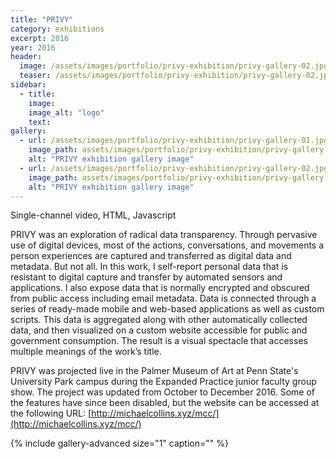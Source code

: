 ```yaml
---
title: "PRIVY"
category: exhibitions
excerpt: 2016
year: 2016
header:
  image: /assets/images/portfolio/privy-exhibition/privy-gallery-02.jpg
  teaser: /assets/images/portfolio/privy-exhibition/privy-gallery-02.jpg
sidebar:
  - title:
    image: 
    image_alt: "logo"
    text:
gallery:
  - url: /assets/images/portfolio/privy-exhibition/privy-gallery-01.jpg
    image_path: assets/images/portfolio/privy-exhibition/privy-gallery-01.jpg
    alt: "PRIVY exhibition gallery image"
  - url: /assets/images/portfolio/privy-exhibition/privy-gallery-02.jpg
    image_path: assets/images/portfolio/privy-exhibition/privy-gallery-02.jpg
    alt: "PRIVY exhibition gallery image"
---
```

Single-channel video, HTML, Javascript

PRIVY was an exploration of radical data transparency. Through pervasive use of digital devices, most of the actions, conversations, and movements a person experiences are captured and transferred as digital data and metadata. But not all. In this work, I self-report personal data that is resistant to digital capture and transfer by automated sensors and applications. I also expose data that is normally encrypted and obscured from public access including email metadata. Data is connected through a series of ready-made mobile and web-based applications as well as custom scripts. This data is aggregated along with other automatically collected data, and then visualized on a custom website accessible for public and government consumption. The result is a visual spectacle that accesses multiple meanings of the work’s title.

PRIVY was projected live in the Palmer Museum of Art at Penn State's University Park campus during the Expanded Practice junior faculty group show. The project was updated from October to December 2016. Some of the features have since been disabled, but the website can be accessed at the following URL: [http://michaelcollins.xyz/mcc/](http://michaelcollins.xyz/mcc/)

{% include gallery-advanced size="1" caption="" %}